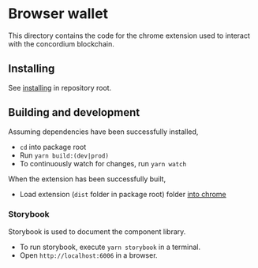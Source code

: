 # Browser wallet

This directory contains the code for the chrome extension used to interact with the concordium blockchain.

## Installing

See [installing](../../README.md#installing) in repository root.

## Building and development

Assuming dependencies have been successfully installed,

-   `cd` into package root
-   Run `yarn build:(dev|prod)`
-   To continuously watch for changes, run `yarn watch`

When the extension has been successfully built,

-   Load extension (`dist` folder in package root) folder [into chrome](https://developer.chrome.com/docs/extensions/mv3/getstarted/#unpacked)

### Storybook

Storybook is used to document the component library.

-   To run storybook, execute `yarn storybook` in a terminal.
-   Open `http://localhost:6006` in a browser.
